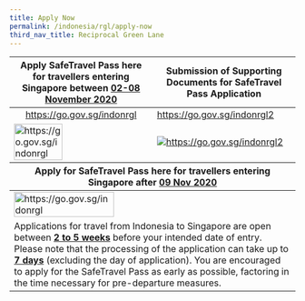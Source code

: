 ```yaml
---
title: Apply Now
permalink: /indonesia/rgl/apply-now
third_nav_title: Reciprocal Green Lane
---
```


<table>
  <thead>
    <tr>
      <th  style="text-align:center;">Apply SafeTravel Pass here for travellers entering Singapore between <b><u>02-08 November 2020</u></b> </th>
     <th style="text-align:center;">Submission of Supporting Documents for SafeTravel Pass Application</th>
    </tr>
  </thead>
  <tbody>
    <tr>
      <td style="text-align:center;"><a href="https://go.gov.sg/indonrgl">https://go.gov.sg/indonrgl</a></td>
      <td width="50%"><a href="https://go.gov.sg/indonrgl2">https://go.gov.sg/indonrgl2</a></td>
    </tr>
    <tr>
      <td><a href="https://eservices.ica.gov.sg/STO"><img src="/images/qr-rglapp.png" alt="https://go.gov.sg/indonrgl" title="https://eservices.ica.gov.sg/STO" style="width:60%;"></a></td>
      <td><a href="https://go.gov.sg/indonrgl2"><img src="/images/qr-rglsuppdocs.png" alt="https://go.gov.sg/indonrgl2" title="https://go.gov.sg/rglsuppdocs"></a></td>
    </tr>
     <thead>
    <tr>
      <th colspan="2" style="text-align:center;">Apply for SafeTravel Pass here for travellers entering Singapore after <b><u>09 Nov 2020</u></b></th>
   <!--  <th style="text-align:center;">Submission of Supporting Documents for SafeTravel Pass Application</th>-->
    </tr>
  </thead>
      <tr>
      <td colspan="2"><a href="https://eservices.ica.gov.sg/STO"><img src="/images/qr-rglapp.png" alt="https://go.gov.sg/indonrgl" title="https://eservices.ica.gov.sg/STO" style="width:60%;"></a></td>
    <!--  <td><a href="https://go.gov.sg/indonrgl2"><img src="/images/qr-rglsuppdocs.png" alt="https://go.gov.sg/indonrgl2" title="https://go.gov.sg/rglsuppdocs"></a></td>-->
    </tr>
    <tr>
      <td colspan="2">Applications for travel from Indonesia to Singapore are open between <b><u>2 to 5 weeks</u></b> before your intended date of entry. Please note that the processing of the application can take up to <b><u>7 days</u></b> (excluding the day of application). You are encouraged to apply for the SafeTravel Pass as early as possible, factoring in the time necessary for pre-departure measures. <!--<br><br> <i>* For SafeTravel Pass applications submitted before 09 Nov 2020, please submit supporting documents at <a href="https://go.gov.sg/rglsuppdocs">https://go.gov.sg/rglsuppdocs</a>, instead of the link above.</i>-->
      </td>
    </tr>
  </tbody>
</table>
